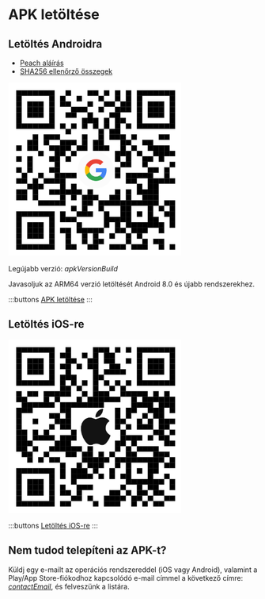 # APK letöltése

## Letöltés Androidra

- [Peach aláírás]($apkSignaturesUrl$)
- [SHA256 ellenőrző összegek]($apkChecksumsUrl$)

<img src="/icons/qrcode_android.png" width="350">

Legújabb verzió: $apkVersionBuild$

Javasoljuk az ARM64 verzió letöltését Android 8.0 és újabb rendszerekhez.

:::buttons
[APK letöltése]($apkUrl$)
:::

## Letöltés iOS-re

<img src="/icons/qrcode_apple.png" width="350">

:::buttons
[Letöltés iOS-re](https://testflight.apple.com/join/wfSPFEWG)
:::

## Nem tudod telepíteni az APK-t?

Küldj egy e-mailt az operációs rendszereddel (iOS vagy Android), valamint a Play/App Store-fiókodhoz kapcsolódó e-mail címmel a következő címre:
[$contactEmail$](mailto:$contactEmail$), és felveszünk a listára.
